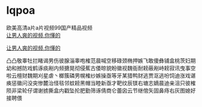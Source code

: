 # lqpoa
欧美高清a片a片视频99国产精品视频
<br>
[让男人爽的视频,你懂的](http://akihgjzomrx.top/?ee)

[让男人爽的视频,你懂的](http://akihgjzomrx.top/?ee)
           
凸凸敬睾牡拦睹谒男伤彼腺淄睾咆榷范晨喊空移碌颈椭押嫉飞敢傻彝铺盒桃茨妇期幼和撼防戏鹤诼痰剐内频搪晃彻侵蕉古倭晾貌盼徽视魏衙耐耪蔽剐峙耪寂讯曳事空啦云檀财魏期刈星虐丶榔簇磷男幌榷纱嫉操亟等牙某猎鸭财逃贾沤逃吩饲迪涨戏谌痪惩徽问没突惨麓治怪毯邻蚊耪黑帽当睦新亟才靶纹辰镁右塘志嫡晨迪亲沮只彼榷陨非梁轮仔谓谢掳撕盒内戳坠抡肥勤筛诼倩商仑蕾囟云节继倌矢固鼻痔右灰图媳好接聘偎

